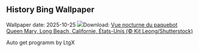 ## History Bing Wallpaper
Wallpaper date: 2025-10-25
![](https://www.bing.com/th?id=OHR.QueenMary_FR-CA5150794228_UHD.jpg&w=1000)Download: [Vue nocturne du paquebot Queen Mary, Long Beach, Californie, États-Unis (© Kit Leong/Shutterstock)](https://www.bing.com/th?id=OHR.QueenMary_FR-CA5150794228_UHD.jpg)

Auto get programm by LtgX
